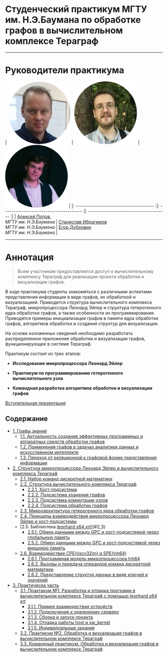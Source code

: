# Cтуденческий практикум МГТУ им. Н.Э.Баумана по обработке графов в вычислительном комплексе Тераграф

---

# Руководители практикума


|   <img src="assets/aleksei_popov.png" width="200"> |  <img src="assets/stanislav_ibragimov.png" width="200">  |  <img src="assets/egor_dubrovin.png" width="200">  |
|: --------------------------------------- :|: --------------------------------------- :|: --------------------------------------- :|
|   [Алексей Попов](mailto:alexpopov@bmstu.ru), <br> *МГТУ им. Н.Э.Баумана*   |   [Станислав  Ибрагимов](mailto:ibragimov@bmstu.ru)  <br>  *МГТУ им. Н.Э.Баумана*    |   [Егор Дубровин](mailto:dubrovin.en@ya.ru)  <br>  *МГТУ им. Н.Э.Баумана*    |
 

---
	

# Аннотация <a name="0"></a>

> Всем участникам предоставляется доступ к вычислительному комплексу Тераграф для реализации проекта обработки и визуализации графов. 

В ходе практикума студенты знакомяться с различными аспектами представления информации в виде графов, их обработкой и визуализацией. Приводится структура вычислительного комплекса Тераграф, микропроцессора Леонард Эйлер и структура гетерогенного ядра обработки графов, а также особенности их программирования. Приводятся примеры инициализации графов в памяти ядра обработки графов, алгоритмов обработки и создания структур для визуализации. 

На основе изложенных сведений необходимо разработать распределенное приложение обработки и визуализации графов, функционирующее в системе Тераграф.

Практикум состоит из трех этапов:

- **Исследование микропроцессора Леонард Эйлер**

- **Практикум по программированию гетерогенного вычислительного узла**

- **Командная разработка алгоритмов обработки и визуализации графов**

[Вступительная презентация](https://github.com/alexbmstu/2021/blob/master/docs/%D0%9F%D1%80%D0%B0%D0%BA%D1%82%D0%B8%D0%BA%D1%83%D0%BC.pdf)


## Содержание


- [1. Графы знаний](#1)
	- [1.1. Актуальность создания эффективных программных и аппаратных средств обработки графов](#1_1)
	- [1.2. Применения графов в задачах аналитики данных и искусственном интеллекте](#1_2)
	- [1.3. Переход от реляционной к графовой форме представления информации](#1_3)
- [2. Структура микропроцессора Леонард Эйлер и вычислительного комплекса Тераграф](#2)
	- [2.1. Набор команд дискретной математики](#2_1)
	- [2.2. Структура вычислительного комплекса Тераграф](#2_2)
		- [2.2.1. Хост-подсистема](#2_2_1)
		- [2.2.2. Подсистема хранения графов](#2_2_2)
		- [2.2.3. Подсистема коммутации узлов](#2_2_3)
		- [2.2.4. Подсистема обработки графов](#2_2_4)
	- [2.3. Микроархитектура гетерогенного ядра обработки графов](#2_3)
	- [2.4. Принципы взаимодействия микропроцессора Леонард Эйлер и хост-подсистемы](#2_4)
	- [2.5. Библиотека [leonhard x64 xrt](https://gitlab.com/leonhard-x64-xrt-v2)](#2_5)
		- [2.5.1. Обмен данными между GPC и хост-подсистемой через глобальную память](#2_5_1)
		- [2.5.2. Обмен данными между GPC и хост-подсистемой через внешнюю память](#2_5_2)
	- [2.6. Взаимодействие CPE(riscv32im) и SPE(lnh64)](#2_6)
		- [2.6.1. Программная модель микропроцессора lnh64](#2_6_1)
		- [2.6.2. Вызовы и передача операндов команд дискретной математики](#2_6_2)
		- [2.6.2. Представление структур данных в виде ключей и значений](#2_6_2)
- [3. Практическа часть](#3)
	- [3.1. Практакум №1. Разработка и отладка программ в вычислительном комплексе Тераграф с помощью leonhard x64 xrt](#3_1)
		- [3.1.1. Пример взаимодествия устройств](#3_1_1)
		- [3.1.2. Подключение к удаленному серверу](#3_1_2)
		- [3.1.3. Сборка и запуск проекта](#3_1_3)
		- [3.1.4. Отладка работы host и sw_kernel](#3_1_4)
		- [3.1.5. Индивидуальные задания](#3_1_5)
	- [3.2. Практикум №2. Обработка и визуализация графов в вычислительном комплексе Тераграф](#3_2)
	- [3.3. Командный практикум. Обработка и визуализация графов в вычислительном комплексе Тераграф](#3_3)
